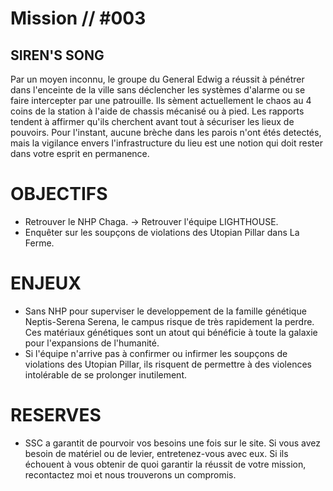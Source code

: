 # Mission // #003
## SIREN'S SONG

Par un moyen inconnu, le groupe du General Edwig a réussit à pénétrer dans l'enceinte de la ville sans déclencher les systèmes d'alarme ou se faire intercepter par une patrouille. 
Ils sèment actuellement le chaos au 4 coins de la station à l'aide de chassis mécanisé ou à pied. Les rapports tendent à affirmer qu'ils cherchent avant tout à sécuriser les lieux de pouvoirs.
Pour l'instant, aucune brèche dans les parois n'ont étés detectés, mais la vigilance envers l'infrastructure du lieu est une notion qui doit rester dans votre esprit en permanence.

# OBJECTIFS
- Retrouver le NHP Chaga.
	-> Retrouver l'équipe LIGHTHOUSE.
- Enquêter sur les soupçons de violations des Utopian Pillar dans La Ferme.

# ENJEUX
- Sans NHP pour superviser le developpement de la famille génétique Neptis-Serena Serena, le campus risque de très rapidement la perdre. Ces matériaux génétiques sont un atout qui bénéficie à toute la galaxie pour l'expansions de l'humanité.
- Si l'équipe n'arrive pas à confirmer ou infirmer les soupçons de violations des Utopian Pillar, ils risquent de permettre à des violences intolérable de se prolonger inutilement.

# RESERVES
- SSC a garantit de pourvoir vos besoins une fois sur le site. Si vous avez besoin de matériel ou de levier, entretenez-vous avec eux. Si ils échouent à vous obtenir de quoi garantir la réussit de votre mission, recontactez moi et nous trouverons un compromis.